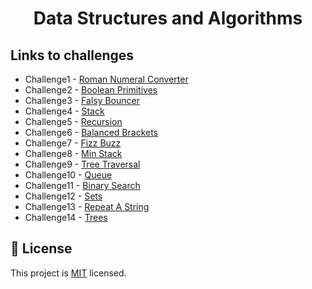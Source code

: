 <a name="readme-top"></a>
<div align="center">

  <h1><b>Data Structures and Algorithms</b></h1>

</div>

## Links to challenges

- Challenge1 - [Roman Numeral Converter](./Challenges/Challenge1/)
- Challenge2 - [Boolean Primitives](./Challenges/Challenge2/)
- Challenge3 - [Falsy Bouncer](./Challenges/Challenge3/)
- Challenge4 - [Stack](./Challenges/Challenge4/)
- Challenge5 - [Recursion](./Challenges/Challenge5/)
- Challenge6 - [Balanced Brackets](./Challenges/Challenge6/)
- Challenge7 - [Fizz Buzz](./Challenges/Challenge7/)
- Challenge8 - [Min Stack](./Challenges/Challenge8/)
- Challenge9 - [Tree Traversal](./Challenges/Challenge9/)
- Challenge10 - [Queue](./Challenges/Challenge10/)
- Challenge11 - [Binary Search](./Challenges/Challenge11/)
- Challenge12 - [Sets](./Challenges/Challenge12/)
- Challenge13 - [Repeat A String](./Challenges/Challenge13/)
- Challenge14 - [Trees](./Challenges/Challenge14/)

## 📝 License

This project is [MIT](./MIT.md) licensed.






                                                                                                                                                                                                                                                                                                                                                                                                                                                                                                                                                                                                                                                                                                                                                                                                                                                                                                                                                                                                                                                                                                                                                                                                                                                                                                                                                                                                                                                                                                                                                                                                                                                                                                                                                                                                                                                                                                                                                                                                                                                                                                                                                                                                                                                                                                                                                                                                                                                                                                                                                                                                                                                                                                                                                                                                                                                                                                                                                                                                                                                                                                                                                                                                                                                                                                                                                                                                                                                                                                                                                                                                                                                                                                                                                                                                                                                                                                                                                                                                                                                                                                                                                                                                                                                                                                                                                                                                                                                                                                                                                                